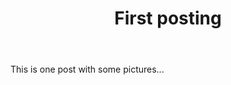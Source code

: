 ﻿---
title: "First posting"
categories:
  - Webtoon
tags:
  - funny
  - love
  - stress
layout: single
image_path: /assests/webtoons/image/illust.jpeg

---

This is one post with some pictures...
